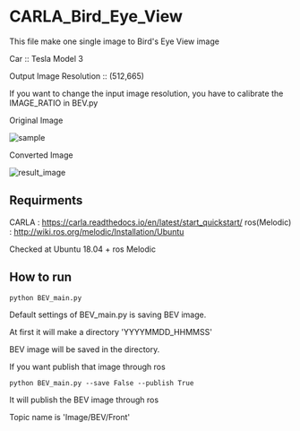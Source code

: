 # CARLA_Bird_Eye_View

This file make one single image to Bird's Eye View image

Car :: Tesla Model 3

Output Image Resolution :: (512,665)

If you want to change the input image resolution, you have to calibrate the IMAGE_RATIO in BEV.py

Original Image

![sample](https://user-images.githubusercontent.com/98318559/150778655-77c21191-0c7e-41b3-b38c-2449171045ab.jpg)

Converted Image

![result_image](https://user-images.githubusercontent.com/98318559/150778687-ba0e3c49-2128-434a-b777-a24bef7a4726.jpg)

## Requirments

CARLA : https://carla.readthedocs.io/en/latest/start_quickstart/
ros(Melodic) : http://wiki.ros.org/melodic/Installation/Ubuntu

Checked at Ubuntu 18.04 + ros Melodic

## How to run

```shell
python BEV_main.py
```

Default settings of BEV_main.py is saving BEV image.

At first it will make a directory 'YYYYMMDD_HHMMSS'

BEV image will be saved in the directory.

If you want publish that image through ros

```shell
python BEV_main.py --save False --publish True
```

It will publish the BEV image through ros

Topic name is 'Image/BEV/Front'
